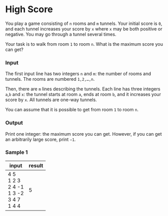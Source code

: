 # High Score

You play a game consisting of `n` rooms and `m` tunnels. Your initial score is `0`, and each tunnel increases your score
by `x` where  `x` may be both positive or negative. You may go through a tunnel several times.

Your task is to walk from room `1` to room `n`. What is the maximum score you can get?

### Input

The first input line has two integers `n` and `m`: the number of rooms and tunnels. The rooms are numbered `1,2,…,n`.

Then, there are `m` lines describing the tunnels. Each line has three integers `a`,`b` and `x`: the tunnel starts at
room `a`, ends at room `b`, and it increases your score by `x`. All tunnels are one-way tunnels.

You can assume that it is possible to get from room `1` to room `n`.

### Output

Print one integer: the maximum score you can get. However, if you can get an arbitrarily large score, print `−1`.

### Sample 1

| input                                               | result |
|-----------------------------------------------------|--------|
| 4 5<br>1 2 3<br>2 4 -1<br>1 3 -2<br>3 4 7<br>1 4 4  | 5      |
